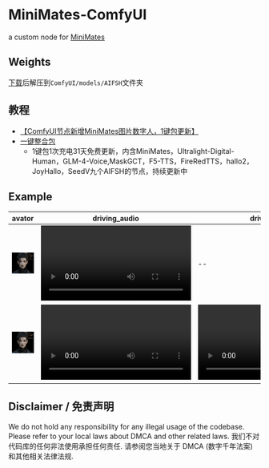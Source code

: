 # MiniMates-ComfyUI
a custom node for [MiniMates](https://github.com/kleinlee/MiniMates)

## Weights
[下载](https://pan.quark.cn/s/e031e0ff0c0b)后解压到`ComfyUI/models/AIFSH`文件夹

## 教程
- [【ComfyUI节点新增MiniMates图片数字人，1键包更新】](https://www.bilibili.com/video/BV1GhmbYwEi1)
- [一键整合包](https://b23.tv/bnjYQ81)
  - 1键包1次充电31天免费更新，内含MiniMates，Ultralight-Digital-Human，GLM-4-Voice,MaskGCT，F5-TTS，FireRedTTS，hallo2，JoyHallo，SeedV九个AIFSH的节点，持续更新中  
## Example
|avator|driving_audio|driving_video|output|
|--|--|--|--|
|![](./doc/01.jpg)|<video src="https://github.com/user-attachments/assets/89fde537-abba-4959-9e8f-03230d76014a"/>|--|<video src="https://github.com/user-attachments/assets/222e9f47-f2c1-4d89-821c-5f0c9f722b0e"/>|
|![](./doc/01.jpg)|<video src="https://github.com/user-attachments/assets/89fde537-abba-4959-9e8f-03230d76014a"/>|<video src=""/>|<video src="https://github.com/user-attachments/assets/9e9b6ecb-5497-4dfa-b951-cd4f4a6b73bc"/>|

## Disclaimer / 免责声明
We do not hold any responsibility for any illegal usage of the codebase. Please refer to your local laws about DMCA and other related laws. 我们不对代码库的任何非法使用承担任何责任. 请参阅您当地关于 DMCA (数字千年法案) 和其他相关法律法规.
